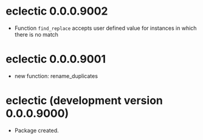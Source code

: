 # eclectic 0.0.0.9002

* Function `find_replace` accepts user defined value for instances in which there is no match

# eclectic 0.0.0.9001

* new function: rename_duplicates

# eclectic (development version 0.0.0.9000)

* Package created.
